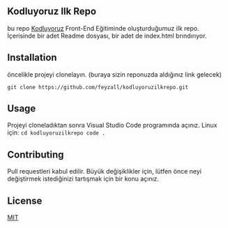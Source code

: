 ## Kodluyoruz Ilk Repo

bu repo [Kodluyoruz](https://kodluyoruz.org) Front-End Eğitiminde oluşturduğumuz ilk repo. İçerisinde bir adet Readme dosyası, bir adet de index.html brındırıyor.

## Installation

öncelikle projeyi clonelayın. (buraya sizin reponuzda aldığınız link gelecek)

 ```git clone https://github.com/feyzall/kodluyoruzilkrepo.git  ```

## Usage 
 
 Projeyi cloneladıktan sonra Visual Studio Code programında açınız.
 Linux için:
  ```cd kodluyoruzilkrepo code . ```
  
  
## Contributing

Pull requestleri kabul edilir. Büyük değişiklikler için, lütfen önce neyi değiştirmek istediğinizi tartışmak için bir konu açınız.

## License 

[MIT](https://google.com)